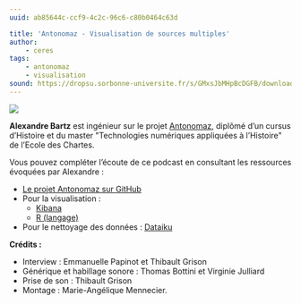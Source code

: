 ```yaml
---
uuid: ab85644c-ccf9-4c2c-96c6-c80b0464c63d

title: 'Antonomaz - Visualisation de sources multiples'
author:
    - ceres
tags:
    - antonomaz
    - visualisation
sound: https://dropsu.sorbonne-universite.fr/s/GMxsJbMHpBcDGFB/download/Alexandre_antonomaz.mp3
---
```


![](antonomaz.jpg)

**Alexandre Bartz** est ingénieur sur le projet [Antonomaz](https://ceres.sorbonne-universite.fr/cbbe0a05-2c3c-4005-a8bf-87f006e58783/), diplômé d’un cursus d’Histoire et du master "Technologies numériques appliquées à l’Histoire" de l’Ecole des Chartes.

Vous pouvez compléter l’écoute de ce podcast en consultant les ressources évoquées par Alexandre :

- [Le projet Antonomaz sur GitHub](https://github.com/Antonomaz)
- Pour la visualisation :
  - [Kibana](https://www.elastic.co/fr/kibana/)
  - [R (langage)](https://openclassrooms.com/fr/courses/4525256-initiez-vous-au-langage-r-pour-analyser-vos-donnees)
- Pour le nettoyage des données : [Dataiku](https://www.dataiku.com/)

**Crédits :**

- Interview : Emmanuelle Papinot et Thibault Grison
- Générique et habillage sonore : Thomas Bottini et Virginie Julliard
- Prise de son : Thibault Grison
- Montage : Marie-Angélique Mennecier.
